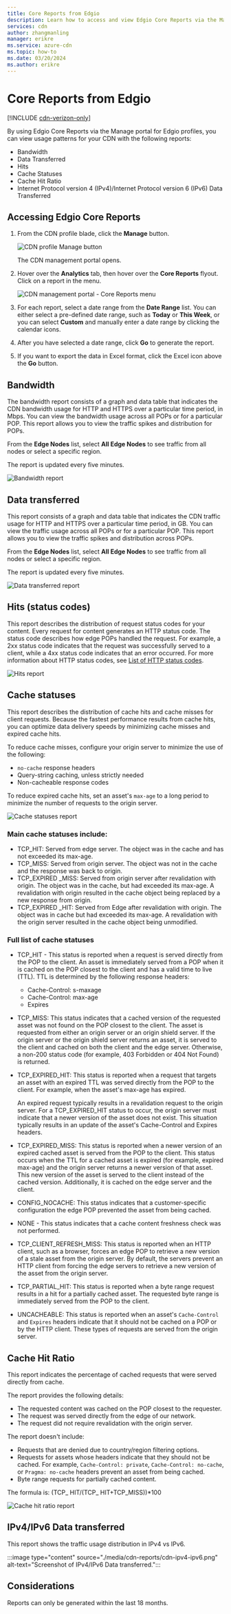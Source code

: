 ```yaml
---
title: Core Reports from Edgio
description: Learn how to access and view Edgio Core Reports via the Manage portal for Edgio profiles.
services: cdn
author: zhangmanling
manager: erikre
ms.service: azure-cdn
ms.topic: how-to
ms.date: 03/20/2024
ms.author: erikre
---
```


# Core Reports from Edgio

[!INCLUDE [cdn-verizon-only](../../includes/cdn-verizon-only.md)]

By using Edgio Core Reports via the Manage portal for Edgio profiles, you can view usage patterns for your CDN with the following reports:

- Bandwidth
- Data Transferred
- Hits
- Cache Statuses
- Cache Hit Ratio
- Internet Protocol version 4 (IPv4)/Internet Protocol version 6 (IPv6) Data Transferred

<a name='accessing-verizon-core-reports'></a>

## Accessing Edgio Core Reports

1. From the CDN profile blade, click the **Manage** button.

    ![CDN profile Manage button](./media/cdn-reports/cdn-manage-btn.png)

    The CDN management portal opens.
2. Hover over the **Analytics** tab, then hover over the **Core Reports** flyout. Click on a report in the menu.

    ![CDN management portal - Core Reports menu](./media/cdn-reports/cdn-core-reports.png)

3. For each report, select a date range from the **Date Range** list. You can either select a pre-defined date range, such as **Today** or **This Week**, or you can select **Custom** and manually enter a date range by clicking the calendar icons.

4. After you have selected a date range, click **Go** to generate the report.

4. If you want to export the data in Excel format, click the Excel icon above the **Go** button.

## Bandwidth

The bandwidth report consists of a graph and data table that indicates the CDN bandwidth usage for HTTP and HTTPS over a particular time period, in Mbps. You can view the bandwidth usage across all POPs or for a particular POP. This report allows you to view the traffic spikes and distribution for POPs.

From the **Edge Nodes** list, select **All Edge Nodes** to see traffic from all nodes or select a specific region.

The report is updated every five minutes.

![Bandwidth report](./media/cdn-reports/cdn-bandwidth.png)

## Data transferred

This report consists of a graph and data table that indicates the CDN traffic usage for HTTP and HTTPS over a particular time period, in GB. You can view the traffic usage across all POPs or for a particular POP. This report allows you to view the traffic spikes and distribution across POPs.

From the **Edge Nodes** list, select **All Edge Nodes** to see traffic from all nodes or select a specific region.

The report is updated every five minutes.

![Data transferred report](./media/cdn-reports/cdn-data-transferred.png)

## Hits (status codes)

This report describes the distribution of request status codes for your content. Every request for content generates an HTTP status code. The status code describes how edge POPs handled the request. For example, a 2xx status code indicates that the request was successfully served to a client, while a 4xx status code indicates that an error occurred. For more information about HTTP status codes, see [List of HTTP status codes](https://en.wikipedia.org/wiki/List_of_HTTP_status_codes).

![Hits report](./media/cdn-reports/cdn-hits.png)

## Cache statuses

This report describes the distribution of cache hits and cache misses for client requests. Because the fastest performance results from cache hits, you can optimize data delivery speeds by minimizing cache misses and expired cache hits.

To reduce cache misses, configure your origin server to minimize the use of the following:
- `no-cache` response headers
- Query-string caching, unless strictly needed
- Non-cacheable response codes

To reduce expired cache hits, set an asset's `max-age` to a long period to minimize the number of requests to the origin server.

![Cache statuses report](./media/cdn-reports/cdn-cache-statuses.png)

### Main cache statuses include:

- TCP_HIT: Served from edge server. The object was in the cache and has not exceeded its max-age.
- TCP_MISS: Served from origin server. The object was not in the cache and the response was back to origin.
- TCP_EXPIRED _MISS: Served from origin server after revalidation with origin. The object was in the cache, but had exceeded its max-age. A revalidation with origin resulted in the cache object being replaced by a new response from origin.
- TCP_EXPIRED _HIT: Served from Edge after revalidation with origin. The object was in cache but had exceeded its max-age. A revalidation with the origin server resulted in the cache object being unmodified.

### Full list of cache statuses

- TCP_HIT - This status is reported when a request is served directly from the POP to the client. An asset is immediately served from a POP when it is cached on the POP closest to the client and has a valid time to live (TTL). TTL is determined by the following response headers:

  - Cache-Control: s-maxage
  - Cache-Control: max-age
  - Expires
- TCP_MISS: This status indicates that a cached version of the requested asset was not found on the POP closest to the client. The asset is requested from either an origin server or an origin shield server. If the origin server or the origin shield server returns an asset, it is served to the client and cached on both the client and the edge server. Otherwise, a non-200 status code (for example, 403 Forbidden or 404 Not Found) is returned.
- TCP_EXPIRED_HIT: This status is reported when a request that targets an asset with an expired TTL was served directly from the POP to the client. For example, when the asset's max-age has expired.

   An expired request typically results in a revalidation request to the origin server. For a TCP_EXPIRED_HIT status to occur, the origin server must indicate that a newer version of the asset does not exist. This situation typically results in an update of the asset's Cache-Control and Expires headers.
- TCP_EXPIRED_MISS: This status is reported when a newer version of an expired cached asset is served from the POP to the client. This status occurs when the TTL for a cached asset is expired (for example, expired max-age) and the origin server returns a newer version of that asset. This new version of the asset is served to the client instead of the cached version. Additionally, it is cached on the edge server and the client.
- CONFIG_NOCACHE: This status indicates that a customer-specific configuration the edge POP prevented the asset from being cached.
- NONE - This status indicates that a cache content freshness check was not performed.
- TCP_CLIENT_REFRESH_MISS: This status is reported when an HTTP client, such as a browser, forces an edge POP to retrieve a new version of a stale asset from the origin server. By default, the servers prevent an HTTP client from forcing the edge servers to retrieve a new version of the asset from the origin server.
- TCP_PARTIAL_HIT: This status is reported when a byte range request results in a hit for a partially cached asset. The requested byte range is immediately served from the POP to the client.
- UNCACHEABLE: This status is reported when an asset's `Cache-Control` and `Expires` headers indicate that it should not be cached on a POP or by the HTTP client. These types of requests are served from the origin server.

## Cache Hit Ratio

This report indicates the percentage of cached requests that were served directly from cache.

The report provides the following details:

- The requested content was cached on the POP closest to the requester.
- The request was served directly from the edge of our network.
- The request did not require revalidation with the origin server.

The report doesn't include:

- Requests that are denied due to country/region filtering options.
- Requests for assets whose headers indicate that they should not be cached. For example, `Cache-Control: private`, `Cache-Control: no-cache`, or `Pragma: no-cache` headers prevent an asset from being cached.
- Byte range requests for partially cached content.

The formula is: (TCP_ HIT/(TCP_ HIT+TCP_MISS))*100

![Cache hit ratio report](./media/cdn-reports/cdn-cache-hit-ratio.png)

## IPv4/IPv6 Data transferred

This report shows the traffic usage distribution in IPv4 vs IPv6.

:::image type="content" source="./media/cdn-reports/cdn-ipv4-ipv6.png" alt-text="Screenshot of IPv4/IPv6 Data transferred.":::

## Considerations

Reports can only be generated within the last 18 months.
